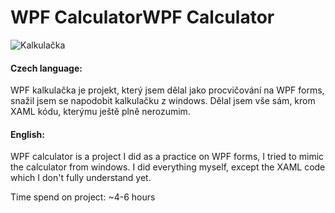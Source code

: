 # WPF CalculatorWPF Calculator
![Kalkulačka](https://user-images.githubusercontent.com/96733466/206480463-9cd7f1a0-29d7-40f3-a764-fa23405c1c85.png)
#### Czech language:
WPF kalkulačka je projekt, který jsem dělal jako procvičování na WPF forms, snažil jsem se napodobit kalkulačku z windows. Dělal jsem vše sám, krom XAML kódu, kterýmu ještě plně nerozumim.
#### English:
WPF calculator is a project I did as a practice on WPF forms, I tried to mimic the calculator from windows. I did everything myself, except the XAML code which I don't fully understand yet.

Time spend on project: ~4-6 hours
